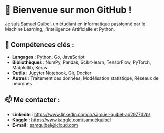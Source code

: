 # 👋 Bienvenue sur mon GitHub !

Je suis Samuel Quibel, un étudiant en informatique passionné par le Machine Learning, l'Intelligence Artificielle et Python.

## 🌟 Compétences clés :
- **Langages** : Python, Go, JavaScript
- **Bibliothèques** : NumPy, Pandas, Scikit-learn, TensorFlow, PyTorch, Matplotlib, Keras
- **Outils** : Jupyter Notebook, Git, Docker
- **Autres** : Traitement des données, Modélisation statistique, Réseaux de neurones

## 📫 Me contacter :
- **LinkedIn** : https://www.linkedin.com/in/samuel-quibel-ab297732b/
- **Kaggle** : https://www.kaggle.com/samuelquibel
- **E-mail** : samquibel@icloud.com
